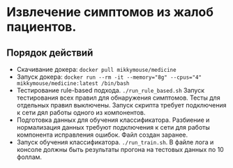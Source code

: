 Извлечение симптомов из жалоб пациентов.
==========================================

## Порядок действий

- Скачивание докера: `docker pull mikkymouse/medicine`
- Запуск докера: `docker run --rm -it --memory="8g" --cpus="4" mikkymouse/medicine:latest /bin/bash`
- Тестирование rule-based подхода. `./run_rule_based.sh` Запуск тестирования всех правил для обнаружения симптомов.
  Тесты для отдельных правил выключены. Запуск скрипта требует подключения к сети дял работы одного из компонентов. 
- Подготовка данных для обучения классификатора. Разбиение и нормализация данных требуют подключения к сети для работы
  компонента исправления ошибок. Файл создан заранее.
- Запуск обучения классификатора. `./run_train.sh`. В файле лога и консоле должны быть результаты прогона на тестовых 
    данных по 10 фоллам.

